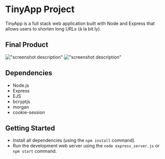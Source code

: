 # TinyApp Project

TinyApp is a full stack web application built with Node and Express that allows users to shorten long URLs (à la bit.ly).

## Final Product

!["screenshot description"](#)
!["screenshot description"](#)

## Dependencies

- Node.js
- Express
- EJS
- bcryptjs
- morgan
- cookie-session

## Getting Started

- Install all dependencies (using the `npm install` command).
- Run the development web server using the `node express_server.js` or `npm start` command.